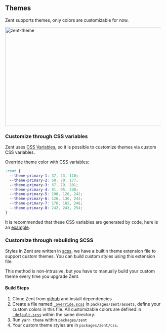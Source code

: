 ## Themes

Zent supports themes, only colors are customizable for now.

![zent-theme](https://img.yzcdn.cn/zanui/react/zent-theme.png)

### Customize through CSS variables

Zent uses [CSS Variables](https://developer.mozilla.org/en-US/docs/Web/CSS/Using_CSS_custom_properties), so it is possible to customize themes via custom CSS variables.

Override theme color with CSS variables:
```css
:root {
  --theme-primary-1: 37, 43, 110;
  --theme-primary-2: 60, 70, 177;
  --theme-primary-3: 67, 79, 201;
  --theme-primary-4: 81, 95, 240;
  --theme-primary-5: 108, 120, 242;
  --theme-primary-6: 126, 136, 243;
  --theme-primary-7: 176, 182, 248;
  --theme-primary-8: 242, 243, 254;
}
```

It is recommended that these CSS variables are generated by code, here is an [example](https://gist.github.com/cpylua/247a2ac8da6adfe2354daceb352dcdea).

### Customize through rebuilding SCSS

Styles in Zent are written in [scss](https://sass-lang.com), we have a builtin theme extension file to support custom themes. You can build custom styles using this extension file.

This method is non-intrusive, but you have to manually build your custom theme every time you upgrade Zent.

#### Build Steps

1. Clone Zent from [github](https://github.com/youzan/zent) and install dependencies
2. Create a file named [`_override.scss`](https://github.com/youzan/zent/blob/master/packages/zent/assets/theme/_override_.scss) in `packages/zent/assets`, define your custom colors in this file. All customizable colors are defined in [`_default.scss`](https://github.com/youzan/zent/blob/master/packages/zent/assets/theme/_default.scss) within the same directory.
3. Run `yarn theme` within `packages/zent`
4. Your custom theme styles are in `packages/zent/css`.

<style>
  img[alt="zent-theme"] {
    width: 514px;
    height: 319px;
  }
</style>
